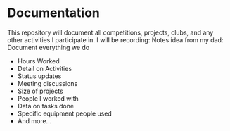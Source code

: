 # Documentation
This repository will document all competitions, projects, clubs, and any other activities I participate in. I will be recording:
Notes idea from my dad: Document everything we do
- Hours Worked
- Detail on Activities
- Status updates
- Meeting discussions
- Size of projects
- People I worked with
- Data on tasks done
- Specific equipment people used
- And more...
